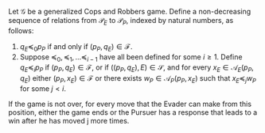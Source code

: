Let $\mathcal{G}$ be a generalized Cops and Robbers game. Define a non-decreasing sequence of relations from $\mathcal{P}_E$ to $\mathcal{P}_P$, indexed by natural
numbers, as follows:

1. $q_E \preceq_0 p_P$ if and only if $(p_P, q_E) \in \mathcal{F}$.
2. Suppose $\preceq_0, \preceq_1, \ldots \preceq_{i-1}$ have all been defined for some $i \geq 1$.  Define $q_E \preceq_i p_P$ if $(p_P, q_E) \in \mathcal{F}$, or if $((p_P, q_E), E) \in
    \mathcal{S}$,  and for every $x_E \in \mathcal{A}_E(p_P, q_E)$ either $(p_P, x_E) \in \mathcal{F}$ or there exists $w_P \in \mathcal{A}_P(p_P, x_E)$ such that  $x_E \preceq_j  w_P$ for some $j< i$.

If the game is not over, for every move that the Evader can make from this position, either the game ends or the Pursuer has a response that leads to a win after he has moved j more times.
